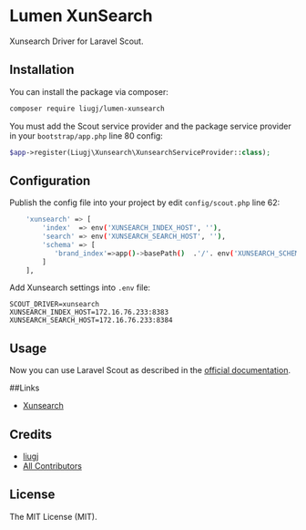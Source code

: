 Lumen XunSearch
==============

Xunsearch Driver for Laravel Scout.

## Installation

You can install the package via composer:

```bash
composer require liugj/lumen-xunsearch
```

You must add the Scout service provider and the package service provider in your `bootstrap/app.php` line 80 config:

```php
$app->register(Liugj\Xunsearch\XunsearchServiceProvider::class);
```

## Configuration 

Publish the config file into your project by edit `config/scout.php` line 62:

```bash
    'xunsearch' => [
        'index'  => env('XUNSEARCH_INDEX_HOST', ''),
        'search' => env('XUNSEARCH_SEARCH_HOST', ''),
        'schema' => [
           'brand_index'=>app()->basePath()  .'/'. env('XUNSEARCH_SCHEMA_BRAND'),
        ]
    ],
```

Add Xunsearch settings into `.env` file:

```
SCOUT_DRIVER=xunsearch
XUNSEARCH_INDEX_HOST=172.16.76.233:8383
XUNSEARCH_SEARCH_HOST=172.16.76.233:8384
```

## Usage

Now you can use Laravel Scout as described in the [official documentation](https://laravel.com/docs/5.3/scout).

##Links

- [Xunsearch](http://www.xunsearch.com/)


## Credits

- [liugj](https://github.com/liugj)
- [All Contributors](../../contributors)

## License

The MIT License (MIT).
